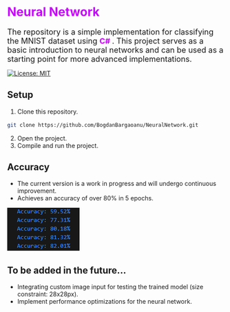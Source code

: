 # <b><font color = "#c800ff">Neural Network </font></b>

<p>
<font size = 4>The repository is a simple implementation for classifying the MNIST dataset using <b><font color = "#c800ff"> C# </font></b>. This project serves as a basic introduction to neural networks and can be used as a starting point for more advanced implementations.</font>

[![License: MIT](https://img.shields.io/badge/License-MIT-g.svg)](https://opensource.org/licenses/MIT)
</p>

## Setup
1. Clone this repository.
```bash
git clone https://github.com/BogdanBargaoanu/NeuralNetwork.git
```
2. Open the project.
3. Compile and run the project.

## Accuracy
- The current version is a work in progress and will undergo continuous improvement.
- Achieves an accuracy of over 80% in 5 epochs.
  
![Acc:](https://raw.githubusercontent.com/BogdanBargaoanu/NeuralNetwork/main/acc.png)
## To be added in the future...
- Integrating custom image input for testing the trained model (size constraint: 28x28px).
- Implement performance optimizations for the neural network.
